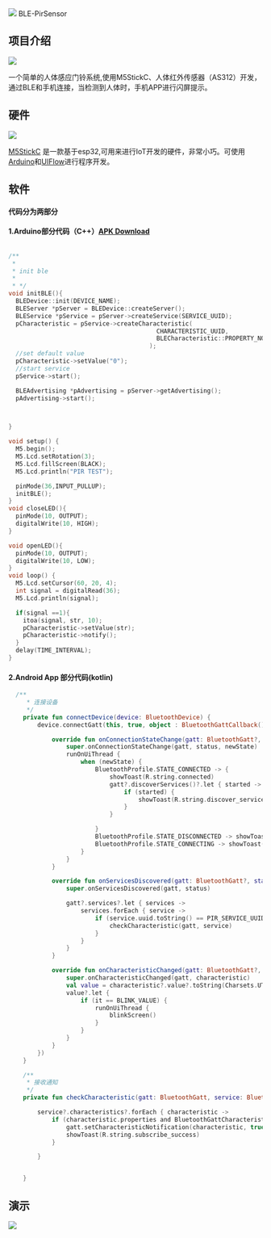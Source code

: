 <img src="https://github-1304799125.cos.ap-beijing.myqcloud.com/ble/art/ic_launcher.png">
BLE-PirSensor

## 项目介绍
<img src="https://github-1304799125.cos.ap-beijing.myqcloud.com/ble/art/stickc_with_pir.png">

一个简单的人体感应门铃系统,使用M5StickC、人体红外传感器（AS312）开发，通过BLE和手机连接，当检测到人体时，手机APP进行闪屏提示。

## 硬件
<img src="https://github-1304799125.cos.ap-beijing.myqcloud.com/ble/art/stickc.png">

[M5StickC](https://docs.m5stack.com/#/en/core/m5stickc) 是一款基于esp32,可用来进行IoT开发的硬件，非常小巧。可使用[Arduino](https://www.arduino.cc/)和[UIFlow](http://flow.m5stack.com/)进行程序开发。


## 软件
#### 代码分为两部分
#### 1.Arduino部分代码（C++）[APK Download](https://github.com/VincentTung/BLE-PirSensor/raw/master/apk/app-release.apk)

```cpp

/**
 * 
 * init ble
 * 
 * */
void initBLE(){
  BLEDevice::init(DEVICE_NAME);
  BLEServer *pServer = BLEDevice::createServer();
  BLEService *pService = pServer->createService(SERVICE_UUID);
  pCharacteristic = pService->createCharacteristic(
                                         CHARACTERISTIC_UUID,
                                         BLECharacteristic::PROPERTY_NOTIFY
                                       );
  //set default value                                     
  pCharacteristic->setValue("0");  
  //start service                              
  pService->start();

  BLEAdvertising *pAdvertising = pServer->getAdvertising();
  pAdvertising->start();



}

void setup() {
  M5.begin();
  M5.Lcd.setRotation(3);
  M5.Lcd.fillScreen(BLACK);
  M5.Lcd.println("PIR TEST");

  pinMode(36,INPUT_PULLUP);
  initBLE();
}
void closeLED(){
  pinMode(10, OUTPUT);
  digitalWrite(10, HIGH);
}

void openLED(){
  pinMode(10, OUTPUT);
  digitalWrite(10, LOW);
}
void loop() {
  M5.Lcd.setCursor(60, 20, 4);
  int signal = digitalRead(36);
  M5.Lcd.println(signal);

  if(signal ==1){ 
    itoa(signal, str, 10);
    pCharacteristic->setValue(str);
    pCharacteristic->notify();
  }
  delay(TIME_INTERVAL);
}

```
#### 2.Android App 部分代码(kotlin)
```kotlin
  /**
     * 连接设备
     */
    private fun connectDevice(device: BluetoothDevice) {
        device.connectGatt(this, true, object : BluetoothGattCallback() {

            override fun onConnectionStateChange(gatt: BluetoothGatt?, status: Int, newState: Int) {
                super.onConnectionStateChange(gatt, status, newState)
                runOnUiThread {
                    when (newState) {
                        BluetoothProfile.STATE_CONNECTED -> {
                            showToast(R.string.connected)
                            gatt?.discoverServices()?.let { started ->
                                if (started) {
                                    showToast(R.string.discover_services)
                                }
                            }

                        }
                        BluetoothProfile.STATE_DISCONNECTED -> showToast(R.string.disconnected)
                        BluetoothProfile.STATE_CONNECTING -> showToast(R.string.connecting)
                    }
                }
            }

            override fun onServicesDiscovered(gatt: BluetoothGatt?, status: Int) {
                super.onServicesDiscovered(gatt, status)

                gatt?.services?.let { services ->
                    services.forEach { service ->
                        if (service.uuid.toString() == PIR_SERVICE_UUID) {
                            checkCharacteristic(gatt, service)
                        }
                    }
                }
            }

            override fun onCharacteristicChanged(gatt: BluetoothGatt?, characteristic: BluetoothGattCharacteristic?) {
                super.onCharacteristicChanged(gatt, characteristic)
                val value = characteristic?.value?.toString(Charsets.UTF_8)
                value?.let {
                    if (it == BLINK_VALUE) {
                        runOnUiThread {
                            blinkScreen()
                        }
                    }
                }
            }
        })
    }

    /**
     * 接收通知
     */
    private fun checkCharacteristic(gatt: BluetoothGatt, service: BluetoothGattService?) {

        service?.characteristics?.forEach { characteristic ->
            if (characteristic.properties and BluetoothGattCharacteristic.PROPERTY_NOTIFY > 0 && characteristic.uuid.toString() == PIR_CHARACTERISTIC_UUID) {
                gatt.setCharacteristicNotification(characteristic, true)
                showToast(R.string.subscribe_success)
            }

        }


    }
```
## 演示
<img src="https://github-1304799125.cos.ap-beijing.myqcloud.com/ble/art/show_small.gif">
